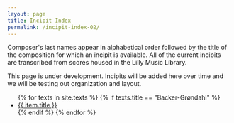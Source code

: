 ```yaml
---
layout: page
title: Incipit Index
permalink: /incipit-index-02/
---
```


<div class="toc">
  <p>Composer's last names appear in alphabetical order followed by the title of the composition for which an incipit is available. All of the current incipits are transcribed from scores housed in the Lilly Music Library.</p>
  <p>This page is under development. Incipits will be added here over time and we will be testing out organization and layout.</p>

<ul class="texts">
    {% for texts in site.texts %}
      {% if texts.title == "Backer-Grøndahl" %}
        <li class="text-title">
      <a href="{{ site.baseurl }}{{ item.url }}">
        {{ item.title }}
      </a>
    </li>
      {% endif %}
    {% endfor %}
</ul>
</div>

